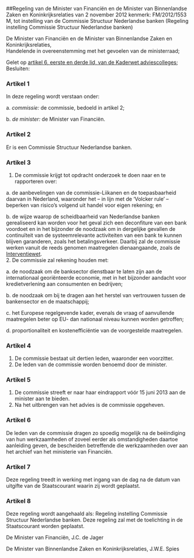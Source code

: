 <meta http-equiv='Content-Type' content='text/html; charset=utf-8' />

##Regeling van de Minister van Financiën en de Minister van Binnenlandse Zaken en Koninkrijksrelaties van 2 november 2012 kenmerk: FM/2012/1553 M, tot instelling van de Commissie Structuur Nederlandse banken (Regeling instelling Commissie Structuur Nederlandse banken)

De Minister van Financiën en de Minister van Binnenlandse Zaken en Koninkrijksrelaties,  
Handelende in overeenstemming met het gevoelen van de ministerraad;

Gelet op [artikel 6, eerste en derde lid, van de Kaderwet adviescolleges](../../../../../../../../wet/kaderwet/adviescolleges/BWBR0008159/README.md);
Besluiten:    

### Artikel  1  

In deze regeling wordt verstaan onder: 

a.  *commissie:* de commissie, bedoeld in artikel 2;  

b.  *de minister:* de Minister van Financiën.   

### Artikel  2  

Er is een Commissie Structuur Nederlandse banken. 

### Artikel  3  

1.  De commissie krijgt tot opdracht onderzoek te doen naar en te rapporteren over: 

a. de aanbevelingen van de commissie-Liikanen en de toepasbaarheid daarvan in Nederland, waaronder het – in lijn met de ‘Volcker rule’ – beperken van risico’s volgend uit handel voor eigen rekening; en  

b. de wijze waarop de scheidbaarheid van Nederlandse banken gerealiseerd kan worden voor het geval zich een deconfiture van een bank voordoet en in het bijzonder de noodzaak om in dergelijke gevallen de continuïteit van de systeemrelevante activiteiten van een bank te kunnen blijven garanderen, zoals het betalingsverkeer. Daarbij zal de commissie werken vanuit de reeds genomen maatregelen dienaangaande, zoals de [Interventiewet](../../../../../../../../wet/interventiewet/BWBR0031641/README.md).     
2.  De commissie zal rekening houden met: 

a. de noodzaak om de banksector dienstbaar te laten zijn aan de internationaal georiënteerde economie, met in het bijzonder aandacht voor kredietverlening aan consumenten en bedrijven;  

b. de noodzaak om bij te dragen aan het herstel van vertrouwen tussen de bankensector en de maatschappij;  

c. het Europese regelgevende kader, evenals de vraag of aanvullende maatregelen beter op EU- dan nationaal niveau kunnen worden getroffen;  

d. proportionaliteit en kostenefficiëntie van de voorgestelde maatregelen.    

### Artikel  4  

1.  De commissie bestaat uit dertien leden, waaronder een voorzitter.   
2.  De leden van de commissie worden benoemd door de minister.  

### Artikel  5  

1.  De commissie streeft er naar haar eindrapport vóór 15 juni 2013 aan de minister aan te bieden.   
2.  Na het uitbrengen van het advies is de commissie opgeheven.  

### Artikel  6  

De leden van de commissie dragen zo spoedig mogelijk na de beëindiging van hun werkzaamheden of zoveel eerder als omstandigheden daartoe aanleiding geven, de bescheiden betreffende die werkzaamheden over aan het archief van het ministerie van Financiën. 

### Artikel  7  

Deze regeling treedt in werking met ingang van de dag na de datum van uitgifte van de Staatscourant waarin zij wordt geplaatst. 

### Artikel  8  

Deze regeling wordt aangehaald als: Regeling instelling Commissie Structuur Nederlandse banken. 
Deze regeling zal met de toelichting in de Staatscourant worden geplaatst.  

De 
Minister van Financiën, 
J.C. de Jager   

De 
Minister van Binnenlandse Zaken en Koninkrijksrelaties, 
J.W.E. Spies     
